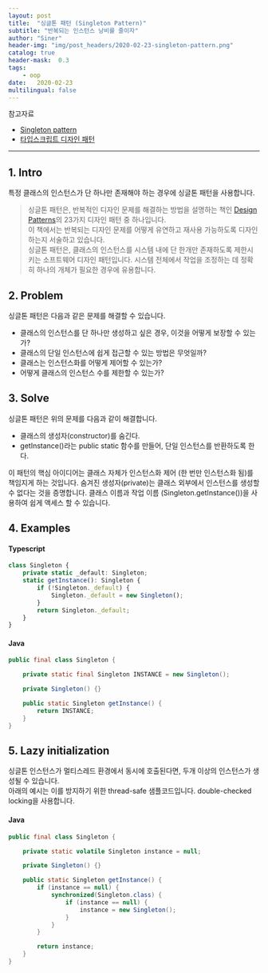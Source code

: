 ```yaml
---
layout: post
title:  "싱글톤 패턴 (Singleton Pattern)"
subtitle: "반복되는 인스턴스 낭비를 줄이자"
author: "Siner"
header-img: "img/post_headers/2020-02-23-singleton-pattern.png"
catalog: true
header-mask:  0.3
tags:
    - oop
date:   2020-02-23
multilingual: false
---
```


참고자료
* [Singleton pattern](https://en.wikipedia.org/wiki/Singleton_pattern)
* [타입스크립트 디자인 패턴](http://www.kyobobook.co.kr/product/detailViewKor.laf?ejkGb=KOR&mallGb=KOR&barcode=9788960779914&orderClick=LAG&Kc=)

---

## 1. Intro
특정 클래스의 인스턴스가 단 하나만 존재해야 하는 경우에 싱글톤 패턴을 사용합니다.

>싱글톤 패턴은, 반복적인 디자인 문제를 해결하는 방법을 설명하는 책인 [Design Patterns](http://wiki.c2.com/?DesignPatternsBook)의 23가지 디자인 패턴 중 하나입니다.<br>
>이 책에서는 반복되는 디자인 문제를 어떻게 유연하고 재사용 가능하도록 디자인하는지 서술하고 있습니다.<br>
>싱글톤 패턴은, 클래스의 인스턴스를 시스템 내에 단 한개만 존재하도록 제한시키는 소프트웨어 디자인 패턴입니다. 시스템 전체에서 작업을 조정하는 데 정확히 하나의 개체가 필요한 경우에 유용합니다.<br>

## 2. Problem
싱글톤 패턴은 다음과 같은 문제를 해결할 수 있습니다.
- 클래스의 인스턴스를 단 하나만 생성하고 싶은 경우, 이것을 어떻게 보장할 수 있는가?
- 클래스의 단일 인스턴스에 쉽게 접근할 수 있는 방법은 무엇일까?
- 클래스는 인스턴스화를 어떻게 제어할 수 있는가?
- 어떻게 클래스의 인스턴스 수를 제한할 수 있는가?

## 3. Solve
싱글톤 패턴은 위의 문제를 다음과 같이 해결합니다.
- 클래스의 생성자(constructor)를 숨긴다.
- getInstance()라는 public static 함수를 만들어, 단일 인스턴스를 반환하도록 한다.

이 패턴의 핵심 아이디어는 클래스 자체가 인스턴스화 제어 (한 번만 인스턴스화 됨)를 책임지게 하는 것입니다.
숨겨진 생성자(private)는 클래스 외부에서 인스턴스를 생성할 수 없다는 것을 증명합니다.
클래스 이름과 작업 이름 (Singleton.getInstance())을 사용하여 쉽게 액세스 할 수 있습니다.


## 4. Examples

#### Typescript
```typescript
class Singleton {
    private static _default: Singleton;
    static getInstance(): Singleton {
        if (!Singleton._default) {
            Singleton._default = new Singleton();
        }
        return Singleton._default;
    }
}
```

#### Java
```java
public final class Singleton {

    private static final Singleton INSTANCE = new Singleton();

    private Singleton() {}

    public static Singleton getInstance() {
        return INSTANCE;
    }
}
```

## 5. Lazy initialization
싱글톤 인스턴스가 멀티스레드 환경에서 동시에 호출된다면, 두개 이상의 인스턴스가 생성될 수 있습니다.<br>
아래의 예시는 이를 방지하기 위한 thread-safe 샘플코드입니다. double-checked locking을 사용합니다.

#### Java
```java
public final class Singleton {

    private static volatile Singleton instance = null;

    private Singleton() {}

    public static Singleton getInstance() {
        if (instance == null) {
            synchronized(Singleton.class) {
                if (instance == null) {
                    instance = new Singleton();
                }
            }
        }

        return instance;
    }
}
```
